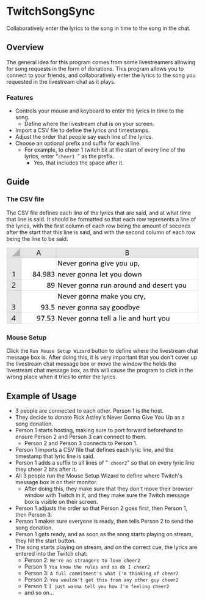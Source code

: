 # TwitchSongSync
Collaboratively enter the lyrics to the song in time to the song in the chat.


## Overview
The general idea for this program comes from some livestreamers allowing for song requests in the form of donations. This program allows you to connect to your friends, and collaboratively enter the lyrics to the song you requested in the livestream chat as it plays.

### Features
* Controls your mouse and keyboard to enter the lyrics in time to the song.
  * Define where the livestream chat is on your screen.
* Import a CSV file to define the lyrics and timestamps.
* Adjust the order that people say each line of the lyrics.
* Choose an optional prefix and suffix for each line.
  * For example, to cheer 1 twitch bit at the start of every line of the lyrics, enter "`cheer1 `" as the prefix.
    * Yes, that includes the space after it.


## Guide

### The CSV file
The CSV file defines each line of the lyrics that are said, and at what time that line is said.
It should be formatted so that each row represents a line of the lyrics, with the first column of each row being the amount of seconds after the start that this line is said, and with the second column of each row being the line to be said.

![CSV Example](/images/CSV.png)

### Mouse Setup
Click the `Run Mouse Setup Wizard` button to define where the livestream chat message box is.
After doing this, it is very important that you don't cover up the livestream chat message box or move the window the holds the livestream chat message box, as this will cause the program to click in the wrong place when it tries to enter the lyrics.


## Example of Usage
* 3 people are connected to each other. Person 1 is the host.
* They decide to donate Rick Astley's Never Gonna Give You Up as a song donation.
* Person 1 starts hosting, making sure to port forward beforehand to ensure Person 2 and Person 3 can connect to them.
  * Person 2 and Person 3 connects to Person 1.
* Person 1 imports a CSV file that defines each lyric line, and the timestamp that lyric line is said.
* Person 1 adds a suffix to all lines of "` cheer2`" so that on every lyric line they cheer 2 bits after it.
* All 3 people run the Mouse Setup Wizard to define where Twitch's message box is on their monitor.
  * After doing this, they make sure that they don't move their browser window with Twitch in it, and they make sure the Twitch message box is visible on their screen.
* Person 1 adjusts the order so that Person 2 goes first, then Person 1, then Person 3.
* Person 1 makes sure everyone is ready, then tells Person 2 to send the song donation.
* Person 1 gets ready, and as soon as the song starts playing on stream, they hit the start button.
* The song starts playing on stream, and on the correct cue, the lyrics are entered into the Twitch chat:
  * Person 2: `We're no strangers to love cheer2`
  * Person 1: `You know the rules and so do I cheer2`
  * Person 3: `A full commitment's what I'm thinking of cheer2`
  * Person 2: `You wouldn't get this from any other guy cheer2`
  * Person 1: `I just wanna tell you how I'm feeling cheer2`
  * and so on...
